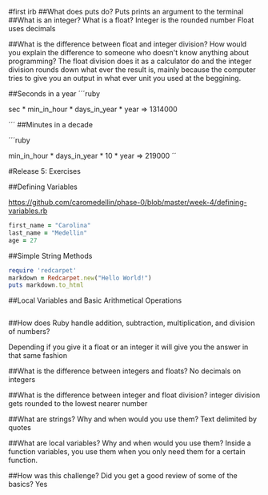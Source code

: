 #first irb
##What does puts do?
Puts prints an argument to the terminal
##What is an integer? What is a float?
Integer is the rounded number
Float uses decimals

##What is the difference between float and integer division? How would you explain the difference to someone who doesn't know anything about programming?
The float division does it as a calculator do and the integer division rounds down what ever the result is, mainly because the computer tries to give you an output in what ever unit you used at the beggining.

##Seconds in a year
´´´ruby

sec * min_in_hour * days_in_year * year
 => 1314000


´´´
##Minutes in a decade

´´´ruby


 min_in_hour * days_in_year * 10 * year
 => 219000 
 ´´


#Release 5: Exercises

##Defining Variables

https://github.com/caromedellin/phase-0/blob/master/week-4/defining-variables.rb

```ruby
first_name = "Carolina"
last_name = "Medellin"
age = 27
```

##Simple String Methods
```ruby
require 'redcarpet'
markdown = Redcarpet.new("Hello World!")
puts markdown.to_html
```

##Local Variables and Basic Arithmetical Operations
```ruby


```


##How does Ruby handle addition, subtraction, multiplication, and division of numbers?

Depending if you give it a float or an integer it will give you the answer in that same fashion

##What is the difference between integers and floats?
No decimals on integers

##What is the difference between integer and float division?
integer division gets rounded to the lowest nearer number

##What are strings? Why and when would you use them?
Text delimited by quotes

##What are local variables? Why and when would you use them?
Inside a function variables, you use them when you only need them for a certain function.

##How was this challenge? Did you get a good review of some of the basics?
Yes